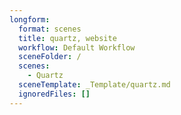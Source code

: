 ```yaml
---
longform:
  format: scenes
  title: quartz, website
  workflow: Default Workflow
  sceneFolder: /
  scenes:
    - Quartz
  sceneTemplate: _Template/quartz.md
  ignoredFiles: []
---
```

